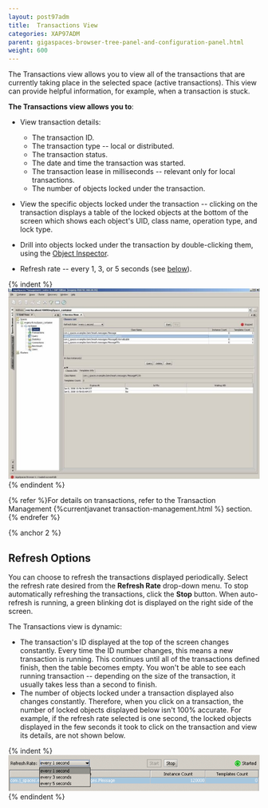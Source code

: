 ```yaml
---
layout: post97adm
title:  Transactions View
categories: XAP97ADM
parent: gigaspaces-browser-tree-panel-and-configuration-panel.html
weight: 600
---
```



The Transactions view allows you to view all of the transactions that are currently taking place in the selected space (active transactions). This view can provide helpful information, for example, when a transaction is stuck.

**The Transactions view allows you to**:

- View transaction details:
    - The transaction ID.
    - The transaction type -- local or distributed.
    - The transaction status.
    - The date and time the transaction was started.
    - The transaction lease in milliseconds -- relevant only for local transactions.
    - The number of objects locked under the transaction.

- View the specific objects locked under the transaction -- clicking on the transaction displays a table of the locked objects at the bottom of the screen which shows each object's UID, class name, operation type, and lock type.
- Drill into objects locked under the transaction by double-clicking them, using the [Object Inspector](./gigaspaces-browser-object-inspector.html).
- Refresh rate -- every 1, 3, or 5 seconds (see [below](#2)).

{% indent %}
![GMC_space_transactions_view_6.5.jpg](/attachment_files/GMC_space_transactions_view_6.5.jpg)
{% endindent %}

{% refer %}For details on transactions, refer to the Transaction Management {%currentjavanet transaction-management.html %} section.{% endrefer %}

{% anchor 2 %}

## Refresh Options

You can choose to refresh the transactions displayed periodically. Select the refresh rate desired from the **Refresh Rate** drop-down menu. To stop automatically refreshing the transactions, click the **Stop** button. When auto-refresh is running, a green blinking dot is displayed on the right side of the screen.

The Transactions view is dynamic:

- The transaction's ID displayed at the top of the screen changes constantly. Every time the ID number changes, this means a new transaction is running. This continues until all of the transactions defined finish, then the table becomes empty. You won't be able to see each running transaction -- depending on the size of the transaction, it usually takes less than a second to finish.
- The number of objects locked under a transaction displayed also changes constantly. Therefore, when you click on a transaction, the number of locked objects displayed below isn't 100% accurate. For example, if the refresh rate selected is one second, the locked objects displayed in the few seconds it took to click on the transaction and view its details, are not shown below.

{% indent %}
![GMC_space_x_RefreshRate_area_TopRight_6.0.gif](/attachment_files/GMC_space_x_RefreshRate_area_TopRight_6.0.gif)
{% endindent %}
